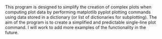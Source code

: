 This program is designed to simplify the creation of complex plots when computing plot data by performing matplotlib pyplot plotting commands using data stored in a dictionary (or list of dictionaries for subplotting). The aim of the program is to create a simplified and predictable single-line plot command. I will work to add more examples of the functionality in the future. 
